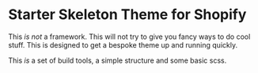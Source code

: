 # Starter Skeleton Theme for Shopify

This _is not_ a framework. This will not try to give you fancy ways to do cool stuff. This is designed to get a bespoke theme up and running quickly.

This _is_ a set of build tools, a simple structure and some basic scss.
